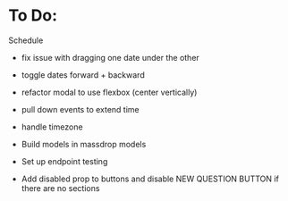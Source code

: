 # To Do:
Schedule
- fix issue with dragging one date under the other
- toggle dates forward + backward
- refactor modal to use flexbox (center vertically)
- pull down events to extend time
- handle timezone

- Build models in massdrop models
- Set up endpoint testing



- Add disabled prop to buttons and disable NEW QUESTION BUTTON if there are no sections